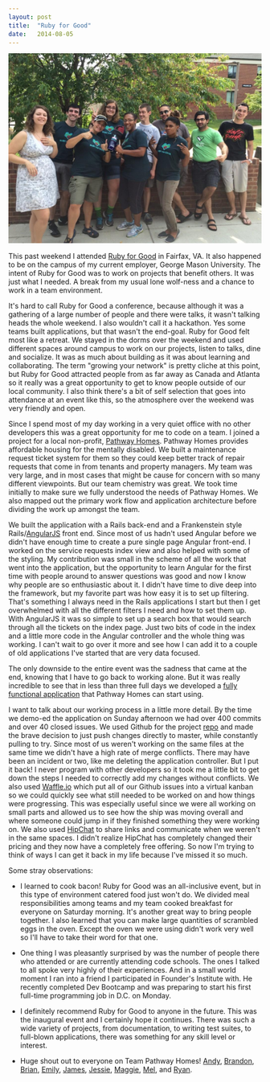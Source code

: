```yaml
---
layout: post
title:  "Ruby for Good"
date:   2014-08-05
---
```


<img style="max-width: 100%" src="/../assets/2014/08/teampathwayhomes.jpg" alt="Team Pathway Homes group photo"/>

This past weekend I attended [Ruby for Good](http://www.rubyforgood.com) in Fairfax, VA. It also happened to be on the campus of my current employer, George Mason University. The intent of Ruby for Good was to work on projects that benefit others. It was just what I needed. A break from my usual lone wolf-ness and a chance to work in a team environment.

It's hard to call Ruby for Good a conference, because although it was a gathering of a large number of people and there were talks, it wasn't talking heads the whole weekend. I also wouldn't call it a hackathon. Yes some teams built applications, but that wasn't the end-goal. Ruby for Good felt most like a retreat. We stayed in the dorms over the weekend and used different spaces around campus to work on our projects, listen to talks, dine and socialize. It was as much about building as it was about learning and collaborating. The term "growing your network" is pretty cliche at this point, but Ruby for Good attracted people from as far away as Canada and Atlanta so it really was a great opportunity to get to know people outside of our local community. I also think there's a bit of self selection that goes into attendance at an event like this, so the atmosphere over the weekend was very friendly and open. 

Since I spend most of my day working in a very quiet office with no other developers this was a great opportunity for me to code on a team. I joined a project for a local non-profit, [Pathway Homes](http://www.pathwayhomes.org/). Pathway Homes provides affordable housing for the mentally disabled. We built a maintenance request ticket system for them so they could keep better track of repair requests that come in from tenants and property managers. My team was very large, and in most cases that might be cause for concern with so many different viewpoints. But our team chemistry was great. We took time initially to make sure we fully understood the needs of Pathway Homes. We also mapped out the primary work flow and application architecture before dividing the work up amongst the team. 

We built the application with a Rails back-end and a Frankenstein style Rails/[AngularJS](https://angularjs.org/) front end. Since most of us hadn't used Angular before we didn't have enough time to create a pure single page Angular front-end. I worked on the service requests index view and also helped with some of the styling. My contribution was small in the scheme of all the work that went into the application, but the opportunity to learn Angular for the first time with people around to answer questions was good and now I know why people are so enthusiastic about it. I didn't have time to dive deep into the framework, but my favorite part was how easy it is to set up filtering. That's something I always need in the Rails applications I start but then I get overwhelmed with all the different filters I need and how to set them up. With AngularJS it was so simple to set up a search box that would search through all the tickets on the index page. Just two bits of code in the index and a little more code in the Angular controller and the whole thing was working. I can't wait to go over it more and see how I can add it to a couple of old applications I've started that are very data focused.    

The only downside to the entire event was the sadness that came at the end, knowing that I have to go back to working alone. But it was really incredible to see that in less than three full days we developed a [fully functional application](https://pathway-homes.herokuapp.com/) that Pathway Homes can start using. 

I want to talk about our working process in a little more detail. By the time we demo-ed the application on Sunday afternoon we had over 400 commits and over 40 closed issues. We used Github for the project [repo](https://github.com/alindeman/pathway-homes) and made the brave decision to just push changes directly to master, while constantly pulling to try. Since most of us weren't working on the same files at the same time we didn't have a high rate of merge conflicts. There may have been an incident or two, like me deleting the application controller. But I put it back! I never program with other developers so it took me a little bit to get down the steps I needed to correctly add my changes without conflicts. We also used [Waffle.io](https://waffle.io/alindeman/pathway-homes) which put all of our Github issues into a virtual kanban so we could quickly see what still needed to be worked on and how things were progressing. This was especially useful since we were all working on small parts and allowed us to see how the ship was moving overall and where someone could jump in if they finished something they were working on. We also used [HipChat](http://hipchat.com/) to share links and communicate when we weren't in the same spaces. I didn't realize HipChat has completely changed their pricing and they now have a completely free offering. So now I'm trying to think of ways I can get it back in my life because I've missed it so much. 

Some stray observations:

- I learned to cook bacon! Ruby for Good was an all-inclusive event, but in this type of environment catered food just won't do. We divided meal responsibilities among teams and my team cooked breakfast for everyone on Saturday morning. It's another great way to bring people together. I also learned that you can make large quantities of scrambled eggs in the oven. Except the oven we were using didn't work very well so I'll have to take their word for that one.<br> 

- One thing I was pleasantly surprised by was the number of people there who attended or are currently attending code schools. The ones I talked to all spoke very highly of their experiences. And in a small world moment I ran into a friend I participated in Founder's Institute with. He recently completed Dev Bootcamp and was preparing to start his first full-time programming job in D.C. on Monday.

- I definitely recommend Ruby for Good to anyone in the future. This was the inaugural event and I certainly hope it continues. There was such a wide variety of projects, from documentation, to writing test suites, to full-blown applications, there was something for any skill level or interest.

- Huge shout out to everyone on Team Pathway Homes! [Andy](http://twitter.com/alindeman), [Brandon](http://twitter.com/brandonlrice), [Brian](https://twitter.com/bglusman), [Emily](https://github.com/ecbailey), [James](http://twitter.com/jmaisu), [Jessie](http://twitter.com/mad_typist), [Maggie](https://github.com/mepps), [Mel](https://github.com/melaniew), and [Ryan](http://twitter.com/RMalecky).